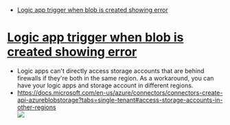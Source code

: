 - [Logic app trigger when blob is created showing error](#logic-app-trigger-when-blob-is-created-showing-error)

# [Logic app trigger when blob is created showing error](https://docs.microsoft.com/en-us/answers/questions/359193/logic-app-trigger-when-blob-is-created-showing-err.html)
- Logic apps can't directly access storage accounts that are behind firewalls if they're both in the same region. As a workaround, you can have your logic apps and storage account in different regions.
- https://docs.microsoft.com/en-us/azure/connectors/connectors-create-api-azureblobstorage?tabs=single-tenant#access-storage-accounts-in-other-regions
<br><img src="https://raw.githubusercontent.com/ShaqtinAFool/gitbook/master/img/cloud/azure/logic-trigger-error.png">